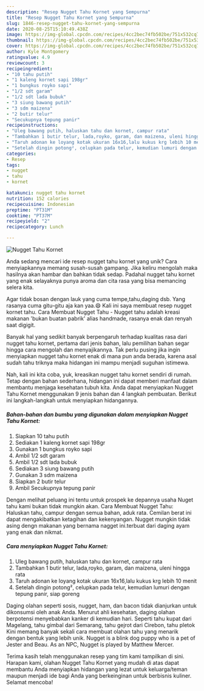 ```yaml
---
description: "Resep Nugget Tahu Kornet yang Sempurna"
title: "Resep Nugget Tahu Kornet yang Sempurna"
slug: 1846-resep-nugget-tahu-kornet-yang-sempurna
date: 2020-08-25T15:10:49.438Z
image: https://img-global.cpcdn.com/recipes/4cc2bec74fb502be/751x532cq70/nugget-tahu-kornet-foto-resep-utama.jpg
thumbnail: https://img-global.cpcdn.com/recipes/4cc2bec74fb502be/751x532cq70/nugget-tahu-kornet-foto-resep-utama.jpg
cover: https://img-global.cpcdn.com/recipes/4cc2bec74fb502be/751x532cq70/nugget-tahu-kornet-foto-resep-utama.jpg
author: Kyle Montgomery
ratingvalue: 4.9
reviewcount: 3
recipeingredient:
- "10 tahu putih"
- "1 kaleng kornet sapi 198gr"
- "1 bungkus royko sapi"
- "1/2 sdt garam"
- "1/2 sdt lada bubuk"
- "3 siung bawang putih"
- "3 sdm maizena"
- "2 butir telur"
- "Secukupnya tepung panir"
recipeinstructions:
- "Uleg bawang putih, haluskan tahu dan kornet, campur rata"
- "Tambahkan 1 butir telur, lada,royko, garam, dan maizena, uleni hingga rata"
- "Taruh adonan ke loyang kotak ukuran 16x16,lalu kukus krg lebih 10 menit"
- "Setelah dingin potong², celupkan pada telur, kemudian lumuri dengan tepung panir, siap goreng"
categories:
- Resep
tags:
- nugget
- tahu
- kornet

katakunci: nugget tahu kornet 
nutrition: 152 calories
recipecuisine: Indonesian
preptime: "PT31M"
cooktime: "PT37M"
recipeyield: "2"
recipecategory: Lunch

---
```



![Nugget Tahu Kornet](https://img-global.cpcdn.com/recipes/4cc2bec74fb502be/751x532cq70/nugget-tahu-kornet-foto-resep-utama.jpg)

Anda sedang mencari ide resep nugget tahu kornet yang unik? Cara menyiapkannya memang susah-susah gampang. Jika keliru mengolah maka hasilnya akan hambar dan bahkan tidak sedap. Padahal nugget tahu kornet yang enak selayaknya punya aroma dan cita rasa yang bisa memancing selera kita.

Agar tidak bosan dengan lauk yang cuma tempe,tahu,daging dsb. Yang rasanya cuma gitu-gitu aja kan yaa.😄 Kali ini saya membuat resep nugget kornet tahu. Cara Membuat Nugget Tahu - Nugget tahu adalah kreasi makanan &#39;bukan buatan pabrik&#39; alias handmade, rasanya enak dan renyah saat digigit.

Banyak hal yang sedikit banyak berpengaruh terhadap kualitas rasa dari nugget tahu kornet, pertama dari jenis bahan, lalu pemilihan bahan segar hingga cara mengolah dan menyajikannya. Tak perlu pusing jika ingin menyiapkan nugget tahu kornet enak di mana pun anda berada, karena asal sudah tahu triknya maka hidangan ini mampu menjadi suguhan istimewa.


Nah, kali ini kita coba, yuk, kreasikan nugget tahu kornet sendiri di rumah. Tetap dengan bahan sederhana, hidangan ini dapat memberi manfaat dalam membantu menjaga kesehatan tubuh kita. Anda dapat menyiapkan Nugget Tahu Kornet menggunakan 9 jenis bahan dan 4 langkah pembuatan. Berikut ini langkah-langkah untuk menyiapkan hidangannya.

<!--inarticleads1-->

##### Bahan-bahan dan bumbu yang digunakan dalam menyiapkan Nugget Tahu Kornet:

1. Siapkan 10 tahu putih
1. Sediakan 1 kaleng kornet sapi 198gr
1. Gunakan 1 bungkus royko sapi
1. Ambil 1/2 sdt garam
1. Ambil 1/2 sdt lada bubuk
1. Sediakan 3 siung bawang putih
1. Gunakan 3 sdm maizena
1. Siapkan 2 butir telur
1. Ambil Secukupnya tepung panir


Dengan melihat peluang ini tentu untuk prospek ke depannya usaha Nuget tahu kami bukan tidak mungkin akan. Cara Membuat Nugget Tahu: Haluskan tahu, campur dengan semua bahan, aduk rata. Cemilan berat ini dapat mengakibatkan ketagihan dan kekenyangan. Nugget mungkin tidak asing dengn makanan yang bernama nagget ini.terbuat dari daging ayam yang enak dan nikmat. 

<!--inarticleads2-->

##### Cara menyiapkan Nugget Tahu Kornet:

1. Uleg bawang putih, haluskan tahu dan kornet, campur rata
1. Tambahkan 1 butir telur, lada,royko, garam, dan maizena, uleni hingga rata
1. Taruh adonan ke loyang kotak ukuran 16x16,lalu kukus krg lebih 10 menit
1. Setelah dingin potong², celupkan pada telur, kemudian lumuri dengan tepung panir, siap goreng


Daging olahan seperti sosis, nugget, ham, dan bacon tidak dianjurkan untuk dikonsumsi oleh anak Anda. Menurut ahli kesehatan, daging olahan berpotensi menyebabkan kanker di kemudian hari. Seperti tahu kupat dari Magelang, tahu gimbal dari Semarang, tahu gejrot dari Cirebon, tahu pletok Kini memang banyak sekali cara membuat olahan tahu yang menarik dengan bentuk yang lebih unik. Nugget is a blink dog puppy who is a pet of Jester and Beau. As an NPC, Nugget is played by Matthew Mercer. 

Terima kasih telah menggunakan resep yang tim kami tampilkan di sini. Harapan kami, olahan Nugget Tahu Kornet yang mudah di atas dapat membantu Anda menyiapkan hidangan yang lezat untuk keluarga/teman maupun menjadi ide bagi Anda yang berkeinginan untuk berbisnis kuliner. Selamat mencoba!

